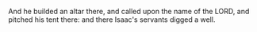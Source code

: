 And he builded an altar there, and called upon the name of the LORD, and pitched his tent there: and there Isaac's servants digged a well.
